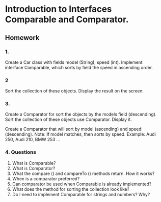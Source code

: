 # Introduction to Interfaces Comparable and Comparator.

## Homework

### 1.

Create a Car class with fields model (String), speed (int).
Implement interface Comparable, 
which sorts by field the speed in ascending order.

### 2
Sort the collection of these objects.
Display the result on the screen.

### 3.

Create a Comparator for sort the objects by the models field (descending).
Sort the collection of these objects use Comparator.
Display it.

Create a Comparator that will sort by model (ascending) and speed (descending).
Note:
If model matches, then sorts by speed.
Example:
Audi 250, Audi 210, BMW 253 ...

### 4. Questions
1. What is Comparable?
2. What is Comparator?
3. What the compare () and compareTo () methods return. How it works?
4. When is a comparator preferred?
5. Can comparator be used when Comparable is already implemented?
6. What does the method for sorting the collection look like?
7. Do I need to implement Comparable for strings and numbers? Why?


